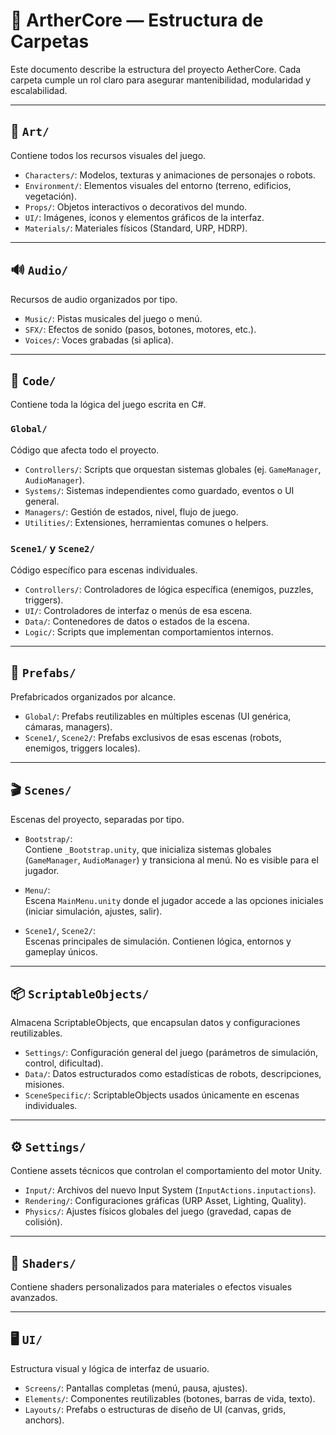 # 📁 ArtherCore — Estructura de Carpetas

Este documento describe la estructura del proyecto AetherCore. Cada carpeta cumple un rol claro para asegurar mantenibilidad, modularidad y escalabilidad.

---

## 🎨 `Art/`

Contiene todos los recursos visuales del juego.

- `Characters/`: Modelos, texturas y animaciones de personajes o robots.
- `Environment/`: Elementos visuales del entorno (terreno, edificios, vegetación).
- `Props/`: Objetos interactivos o decorativos del mundo.
- `UI/`: Imágenes, íconos y elementos gráficos de la interfaz.
- `Materials/`: Materiales físicos (Standard, URP, HDRP).

---

## 🔊 `Audio/`

Recursos de audio organizados por tipo.

- `Music/`: Pistas musicales del juego o menú.
- `SFX/`: Efectos de sonido (pasos, botones, motores, etc.).
- `Voices/`: Voces grabadas (si aplica).

---

## 🧠 `Code/`

Contiene toda la lógica del juego escrita en C#.

### `Global/`  
Código que afecta todo el proyecto.

- `Controllers/`: Scripts que orquestan sistemas globales (ej. `GameManager`, `AudioManager`).
- `Systems/`: Sistemas independientes como guardado, eventos o UI general.
- `Managers/`: Gestión de estados, nivel, flujo de juego.
- `Utilities/`: Extensiones, herramientas comunes o helpers.

### `Scene1/` y `Scene2/`  
Código específico para escenas individuales.

- `Controllers/`: Controladores de lógica específica (enemigos, puzzles, triggers).
- `UI/`: Controladores de interfaz o menús de esa escena.
- `Data/`: Contenedores de datos o estados de la escena.
- `Logic/`: Scripts que implementan comportamientos internos.

---

## 🧱 `Prefabs/`

Prefabricados organizados por alcance.

- `Global/`: Prefabs reutilizables en múltiples escenas (UI genérica, cámaras, managers).
- `Scene1/`, `Scene2/`: Prefabs exclusivos de esas escenas (robots, enemigos, triggers locales).

---

## 🎬 `Scenes/`

Escenas del proyecto, separadas por tipo.

- `Bootstrap/`:  
  Contiene `_Bootstrap.unity`, que inicializa sistemas globales (`GameManager`, `AudioManager`) y transiciona al menú. No es visible para el jugador.

- `Menu/`:  
  Escena `MainMenu.unity` donde el jugador accede a las opciones iniciales (iniciar simulación, ajustes, salir).

- `Scene1/`, `Scene2/`:  
  Escenas principales de simulación. Contienen lógica, entornos y gameplay únicos.

---

## 📦 `ScriptableObjects/`

Almacena ScriptableObjects, que encapsulan datos y configuraciones reutilizables.

- `Settings/`: Configuración general del juego (parámetros de simulación, control, dificultad).
- `Data/`: Datos estructurados como estadísticas de robots, descripciones, misiones.
- `SceneSpecific/`: ScriptableObjects usados únicamente en escenas individuales.

---

## ⚙️ `Settings/`

Contiene assets técnicos que controlan el comportamiento del motor Unity.

- `Input/`: Archivos del nuevo Input System (`InputActions.inputactions`).
- `Rendering/`: Configuraciones gráficas (URP Asset, Lighting, Quality).
- `Physics/`: Ajustes físicos globales del juego (gravedad, capas de colisión).

---

## 🎨 `Shaders/`

Contiene shaders personalizados para materiales o efectos visuales avanzados.

---

## 🖥️ `UI/`

Estructura visual y lógica de interfaz de usuario.

- `Screens/`: Pantallas completas (menú, pausa, ajustes).
- `Elements/`: Componentes reutilizables (botones, barras de vida, texto).
- `Layouts/`: Prefabs o estructuras de diseño de UI (canvas, grids, anchors).





